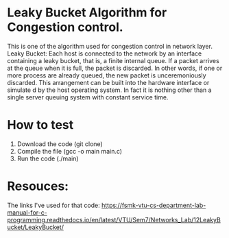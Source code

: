 # Leaky Bucket Algorithm for Congestion control.

This is one of the algorithm used for congestion control in network layer. 
Leaky Bucket:
Each host is connected to the network by an interface containing a leaky bucket, that is, a finite internal queue. If a packet arrives at the queue when it is full, the packet is discarded. In other words, if one or more process are already queued, the new packet is unceremoniously discarded. This arrangement can be built into the hardware interface or simulate d by the host operating system. In fact it is nothing other than a single server queuing system with constant service time.

# How to test 

1. Download the code (git clone)
2. Compile the file (gcc -o main main.c)
3. Run the code (./main)

# Resouces:
The links I've used for that code: https://fsmk-vtu-cs-department-lab-manual-for-c-programming.readthedocs.io/en/latest/VTU/Sem7/Networks_Lab/12LeakyBucket/LeakyBucket/